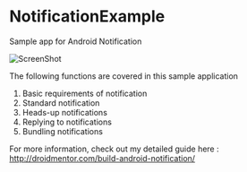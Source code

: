 # NotificationExample

Sample app for Android Notification

![ScreenShot](http://droidmentor.com/wp-content/uploads/2016/11/B_Notification-1080x675.jpg)

The following functions are covered in this sample application

1. Basic requirements of notification
2. Standard notification
3. Heads-up notifications
4. Replying to notifications
5. Bundling notifications

For more information, check out my detailed guide here :  http://droidmentor.com/build-android-notification/
